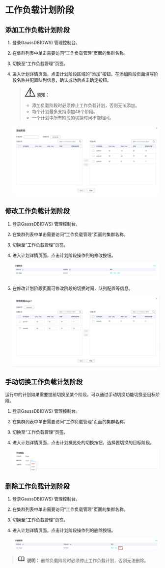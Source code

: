 # 工作负载计划阶段<a name="ZH-CN_TOPIC_0000001145784083"></a>

## 添加工作负载计划阶段<a name="zh-cn_topic_0000001076899367_s6fc2c6c534a84b689bcd6505c1056e03"></a>

1.  登录GaussDB\(DWS\) 管理控制台。
2.  在集群列表中单击需要访问“工作负载管理”页面的集群名称。
3.  切换至“工作负载管理”页签。
4.  进入计划详情页面，点击计划阶段区域的“添加”按钮，在添加阶段页面填写阶段名称并配置队列信息，确认成功后点击确定按钮。

    >![](public_sys-resources/icon-notice.gif) **须知：** 
    >-   添加负载阶段时必须停止工作负载计划，否则无法添加。
    >-   每个计划最多支持添加48个阶段。
    >-   一个计划中所有阶段的切换时间不能相同。

    ![](figures/45.png)


## 修改工作负载计划阶段<a name="zh-cn_topic_0000001076899367_saa77a054f6ca48c1aa3e160cacee071e"></a>

1.  登录GaussDB\(DWS\) 管理控制台。
2.  在集群列表中单击需要访问“工作负载管理”页面的集群名称。
3.  切换至“工作负载管理”页签。
4.  进入计划详情页面，点击计划阶段操作列的修改按钮。

    ![](figures/zh-cn_image_0000001099264818.png)

5.  在修改计划阶段页面可修改阶段的切换时间，队列配置等信息。

    ![](figures/46.png)


## 手动切换工作负载计划阶段<a name="zh-cn_topic_0000001076899367_sb1650c64e88742f18169cf7669bb37b9"></a>

运行中的计划如果需要提前切换至某个阶段，可以通过手动切换功能切换至目标阶段。

1.  登录GaussDB\(DWS\) 管理控制台。
2.  在集群列表中单击需要访问“工作负载管理”页面的集群名称。
3.  切换至“工作负载管理”页签。
4.  进入计划详情页面，点击计划概览处的切换按钮，选择要切换的目标阶段。

    ![](figures/zh-cn_image_0000001099744624.png)


## 删除工作负载计划阶段<a name="zh-cn_topic_0000001076899367_s391d21471516407a92d3daa701095c2d"></a>

1.  登录GaussDB\(DWS\) 管理控制台。
2.  在集群列表中单击需要访问“工作负载管理”页面的集群名称。
3.  切换至“工作负载管理”页签。
4.  进入计划详情页面，点击计划阶段操作列的删除按钮。

    ![](figures/zh-cn_image_0000001146224561.png)


>![](public_sys-resources/icon-note.gif) **说明：** 
>删除负载阶段时必须停止工作负载计划，否则无法删除。

